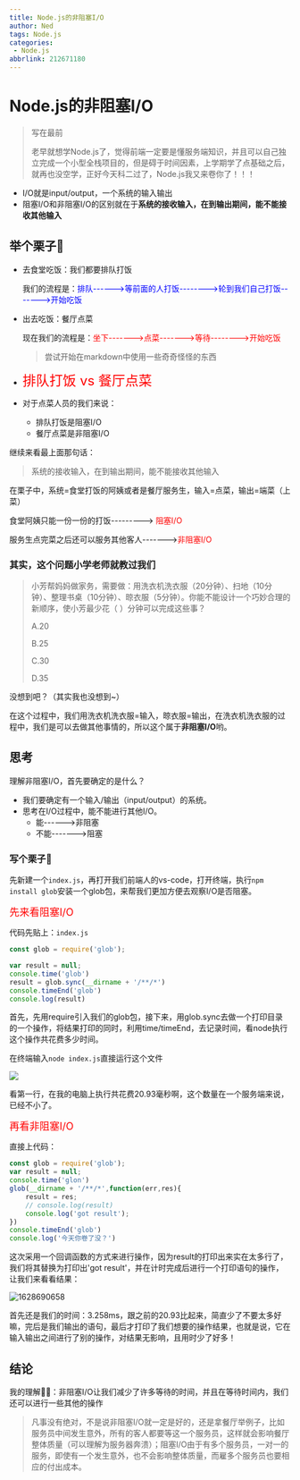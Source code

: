 ```yaml
---
title: Node.js的非阻塞I/O
author: Ned
tags: Node.js
categories:
 - Node.js
abbrlink: 212671180
---
```


# Node.js的非阻塞I/O

> 写在最前
>
> 老早就想学Node.js了，觉得前端一定要是懂服务端知识，并且可以自己独立完成一个小型全栈项目的，但是碍于时间因素，上学期学了点基础之后，就再也没空学，正好今天科二过了，Node.js我又来卷你了！！！

- I/O就是input/output，一个系统的输入输出
- 阻塞I/O和非阻塞I/O的区别就在于**系统的接收输入，在到输出期间，能不能接收其他输入**

<!-- more -->

## 举个栗子🌰

- 去食堂吃饭：我们都要排队打饭

  我们的流程是：<font color="blue">排队------>等前面的人打饭-------->轮到我们自己打饭------->开始吃饭</font>

- 出去吃饭：餐厅点菜

  现在我们的流程是：<font color="red">坐下------->点菜------->等待-------->开始吃饭</font>

  > 尝试开始在markdown中使用一些奇奇怪怪的东西

- <font color="red" size="5">排队打饭 vs 餐厅点菜</font>

- <font>对于点菜人员的我们来说：</font>
  - 排队打饭是阻塞I/O
  - 餐厅点菜是非阻塞I/O

继续来看最上面那句话：

> 系统的接收输入，在到输出期间，能不能接收其他输入

在栗子中，系统=食堂打饭的阿姨或者是餐厅服务生，输入=点菜，输出=端菜（上菜）

食堂阿姨只能一份一份的打饭---------> <font color="red">阻塞I/O</font>

服务生点完菜之后还可以服务其他客人-------><font color="red">非阻塞I/O</font>

### 其实，这个问题小学老师就教过我们

> 小芳帮妈妈做家务，需要做：用洗衣机洗衣服（20分钟）、扫地（10分钟）、整理书桌（10分钟）、晾衣服（5分钟）。你能不能设计一个巧妙合理的新顺序，使小芳最少花（      ）分钟可以完成这些事？
>
> A.20
>
> B.25
>
> C.30
>
> D.35

没想到吧？（其实我也没想到~）

在这个过程中，我们用洗衣机洗衣服=输入，晾衣服=输出，在洗衣机洗衣服的过程中，我们是可以去做其他事情的，所以这个属于**非阻塞I/O**哟。

## 思考

理解非阻塞I/O，首先要确定的是什么？

- 我们要确定有一个输入/输出（input/output）的系统。
- 思考在I/O过程中，能不能进行其他I/O。
  - 能------>非阻塞
  - 不能------->阻塞

### 写个栗子🌰

先新建一个`index.js`，再打开我们前端人的vs-code，打开终端，执行`npm install glob`安装一个glob包，来帮我们更加方便去观察I/O是否阻塞。

<font size="4" color="red">先来看阻塞I/O</font>

代码先贴上：`index.js`

```javascript
const glob = require('glob');

var result = null;
console.time('glob')
result = glob.sync(__dirname + '/**/*')
console.timeEnd('glob')
console.log(result)

```

首先，先用require引入我们的glob包，接下来，用glob.sync去做一个打印目录的一个操作，将结果打印的同时，利用time/timeEnd，去记录时间，看node执行这个操作共花费多少时间。

在终端输入`node index.js`直接运行这个文件

![](https://wangez.site/img/img/E4C`~CXRE0ZX7OKAYH36QMX.png)

看第一行，在我的电脑上执行共花费20.93毫秒啊，这个数量在一个服务端来说，已经不小了。

<font size="4" color="red">再看非阻塞I/O</font>

直接上代码：

```javascript
const glob = require('glob');
var result = null;
console.time('glon')
glob(__dirname + '/**/*',function(err,res){
    result = res;
    // console.log(result)
    console.log('got result');
})
console.timeEnd('glob')
console.log('今天你卷了没？')
```

这次采用一个回调函数的方式来进行操作，因为result的打印出来实在太多行了，我们将其替换为打印出'got result'，并在计时完成后进行一个打印语句的操作，让我们来看看结果：

![1628690658](https://wangez.site/img/img/1628690658.jpg)

首先还是我们的时间：3.258ms，跟之前的20.93比起来，简直少了不要太多好嘛，完后是我们输出的语句，最后才打印了我们想要的操作结果，也就是说，它在输入输出之间进行了别的操作，对结果无影响，且用时少了好多！

## 结论

我的理解🐱‍🐉：非阻塞I/O让我们减少了许多等待的时间，并且在等待时间内，我们还可以进行一些其他的操作

> 凡事没有绝对，不是说非阻塞I/O就一定是好的，还是拿餐厅举例子，比如服务员中间发生意外，所有的客人都要等这一个服务员，这样就会影响餐厅整体质量（可以理解为服务器奔溃）；阻塞I/O由于有多个服务员，一对一的服务，即使有一个发生意外，也不会影响整体质量，而雇多个服务员也要相应的付出成本。

